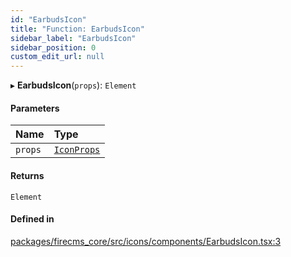 ```yaml
---
id: "EarbudsIcon"
title: "Function: EarbudsIcon"
sidebar_label: "EarbudsIcon"
sidebar_position: 0
custom_edit_url: null
---
```


▸ **EarbudsIcon**(`props`): `Element`

#### Parameters

| Name | Type |
| :------ | :------ |
| `props` | [`IconProps`](../types/IconProps.md) |

#### Returns

`Element`

#### Defined in

[packages/firecms_core/src/icons/components/EarbudsIcon.tsx:3](https://github.com/FireCMSco/firecms/blob/d45f3739/packages/firecms_core/src/icons/components/EarbudsIcon.tsx#L3)
